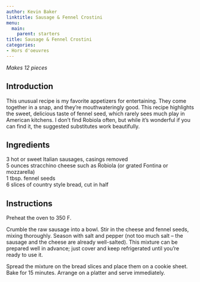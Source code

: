 ```yaml
---
author: Kevin Baker
linktitle: Sausage & Fennel Crostini
menu:
  main:
    parent: starters
title: Sausage & Fennel Crostini
categories:
- Hors d'oeuvres 
---
```

*Makes 12 pieces*

## Introduction

This unusual recipe is my favorite appetizers for entertaining. They come together in a snap, and they’re mouthwateringly good. This recipe highlights the sweet, delicious taste of fennel seed, which rarely sees much play in American kitchens. I don’t find Robiola often, but while it’s wonderful if you can find it, the suggested substitutes work beautifully.

## Ingredients

<div class="ingredient-list">

3 hot or sweet Italian sausages, casings removed  
5 ounces stracchino cheese such as Robiola (or grated Fontina or mozzarella)  
1 tbsp. fennel seeds  
6 slices of country style bread, cut in half     

</div>

## Instructions

Preheat the oven to 350 F.

Crumble the raw sausage into a bowl. Stir in the cheese and fennel seeds, mixing thoroughly.  Season with salt and pepper (not too much salt – the sausage and the cheese are already well-salted). This mixture can be prepared well in advance; just cover and keep refrigerated until you’re ready to use it.

Spread the mixture on the bread slices and place them on a cookie sheet. Bake for 15 minutes. Arrange on a platter and serve immediately.